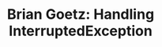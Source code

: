 ---
title: "Brian Goetz: Handling InterruptedException"
link: https://topic.alibabacloud.com/a/handling-interruptedexception-brian-goetz_8_8_31503524.html
---